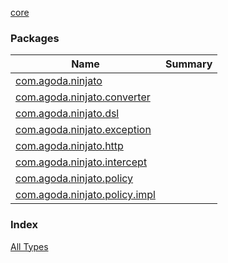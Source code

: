 [core](./index.md)

### Packages

| Name | Summary |
|---|---|
| [com.agoda.ninjato](com.agoda.ninjato/index.md) |  |
| [com.agoda.ninjato.converter](com.agoda.ninjato.converter/index.md) |  |
| [com.agoda.ninjato.dsl](com.agoda.ninjato.dsl/index.md) |  |
| [com.agoda.ninjato.exception](com.agoda.ninjato.exception/index.md) |  |
| [com.agoda.ninjato.http](com.agoda.ninjato.http/index.md) |  |
| [com.agoda.ninjato.intercept](com.agoda.ninjato.intercept/index.md) |  |
| [com.agoda.ninjato.policy](com.agoda.ninjato.policy/index.md) |  |
| [com.agoda.ninjato.policy.impl](com.agoda.ninjato.policy.impl/index.md) |  |

### Index

[All Types](alltypes/index.md)